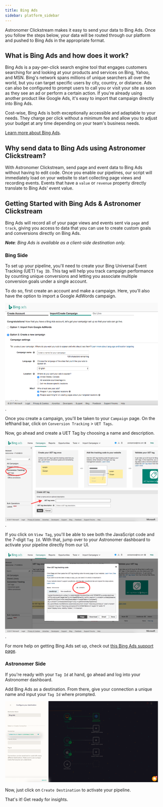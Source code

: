 ```yaml
---
title: Bing Ads
sidebar: platform_sidebar
---
```


Astronomer Clickstream makes it easy to send your data to Bing Ads. Once you follow the steps below, your data will be routed through our platform and pushed to Bing Ads in the appropriate format.

## What is Bing Ads and how does it work?

Bing Ads is a pay-per-click search engine tool that engages customers searching for and looking at your products and services on Bing, Yahoo, and MSN. Bing's network spans millions of unique searchers all over the world, but you can target specific users by city, country, or distance. Ads can also be configured to prompt users to call you or visit your site as soon as they see an ad or perform a certain action. If you're already using another product like Google Ads, it's easy to import that campaign directly into Bing Ads.

Cost-wise, Bing Ads is both exceptionally accessible and adaptable to your needs. They charge per click without a minimum fee and allow you to adjust your budget at any time depending on your team's business needs.

[Learn more about Bing Ads](https://secure.bingads.microsoft.com/).

## Why send data to Bing Ads using Astronomer Clickstream?

With Astronomer Clickstream, send page and event data to Bing Ads without having to edit code. Once you enable our pipelines, our script will immediately load on your website to start collecting page views and recording events. Events that have a `value` or `revenue` property directly translate to Bing Ads' event value.

## Getting Started with Bing Ads & Astronomer Clickstream

Bing Ads will record all of your page views and events sent via `page` and `track`, giving you access to data that you can use to create custom goals and conversions directly on Bing Ads.

***Note**: Bing Ads is available as a client-side destination only.*

### Bing Side

To set up your pipeline, you'll need to create your Bing Universal Event Tracking (UET) `Tag ID`. This tag will help you track campaign performance by counting unique conversions and letting you associate multiple conversion goals under a single account.

To do so, first create an account and make a campaign. Here, you'll also have the option to import a Google AdWords campaign.

![bing-ads1](../../../images/bing-ads1.png).

Once you create a campaign, you'll be taken to your `Campaign` page. On the lefthand bar, click on `Conversion Tracking` > `UET Tags`.

Now, go ahead and create a UET Tag by choosing a name and description.

![bing-ads2](../../../images/bing-ads2.png).

If you click on `View Tag`, you'll be able to see both the JavaScript code and the 7-digit `Tag Id`. With that, jump over to your Astronomer dashboard to activate your pipeline directly from our UI.

![bing-ads3](../../../images/bing-ads3.png).

For more help on getting Bing Ads set up, check out [this Bing Ads support page](http://help.bingads.microsoft.com/apex/index/3/en/56705).

### Astronomer Side

If you're ready with your `Tag Id` at hand, go ahead and log into your Astronomer dashboard.

Add Bing Ads as a destination. From there, give your connection a unique name and input your `Tag Id` where prompted.

![bing-ads4](../../../images/bing-ads4.png)

Now, just click on `Create Destination` to activate your pipeline.

That's it! Get ready for insights.

